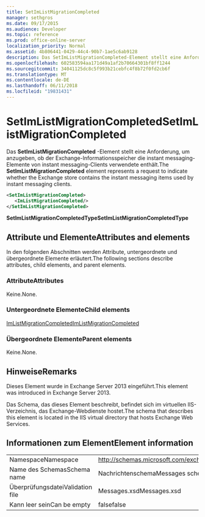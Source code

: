 ```yaml
---
title: SetImListMigrationCompleted
manager: sethgros
ms.date: 09/17/2015
ms.audience: Developer
ms.topic: reference
ms.prod: office-online-server
localization_priority: Normal
ms.assetid: 4b806441-0429-44c4-90b7-1ae5c6ab9128
description: Das SetImListMigrationCompleted-Element stellt eine Anforderung, um anzugeben, ob der Exchange-Informationsspeicher die instant messaging-Elemente von instant messaging-Clients verwendete enthält.
ms.openlocfilehash: 602583594aa171d49a1af2b70664301bf8ff1244
ms.sourcegitcommit: 34041125dc8c5f993b21cebfc4f8b72f0fd2cb6f
ms.translationtype: MT
ms.contentlocale: de-DE
ms.lasthandoff: 06/11/2018
ms.locfileid: "19831431"
---
```

# <a name="setimlistmigrationcompleted"></a><span data-ttu-id="a1189-103">SetImListMigrationCompleted</span><span class="sxs-lookup"><span data-stu-id="a1189-103">SetImListMigrationCompleted</span></span>

<span data-ttu-id="a1189-104">Das **SetImListMigrationCompleted** -Element stellt eine Anforderung, um anzugeben, ob der Exchange-Informationsspeicher die instant messaging-Elemente von instant messaging-Clients verwendete enthält.</span><span class="sxs-lookup"><span data-stu-id="a1189-104">The **SetImListMigrationCompleted** element represents a request to indicate whether the Exchange store contains the instant messaging items used by instant messaging clients.</span></span> 
  
```XML
<SetImListMigrationCompleted>
   <ImListMigrationCompleted/>
</SetImListMigrationCompleted>
```

 <span data-ttu-id="a1189-105">**SetImListMigrationCompletedType**</span><span class="sxs-lookup"><span data-stu-id="a1189-105">**SetImListMigrationCompletedType**</span></span>
## <a name="attributes-and-elements"></a><span data-ttu-id="a1189-106">Attribute und Elemente</span><span class="sxs-lookup"><span data-stu-id="a1189-106">Attributes and elements</span></span>

<span data-ttu-id="a1189-107">In den folgenden Abschnitten werden Attribute, untergeordnete und übergeordnete Elemente erläutert.</span><span class="sxs-lookup"><span data-stu-id="a1189-107">The following sections describe attributes, child elements, and parent elements.</span></span>
  
### <a name="attributes"></a><span data-ttu-id="a1189-108">Attribute</span><span class="sxs-lookup"><span data-stu-id="a1189-108">Attributes</span></span>

<span data-ttu-id="a1189-109">Keine.</span><span class="sxs-lookup"><span data-stu-id="a1189-109">None.</span></span>
  
### <a name="child-elements"></a><span data-ttu-id="a1189-110">Untergeordnete Elemente</span><span class="sxs-lookup"><span data-stu-id="a1189-110">Child elements</span></span>

[<span data-ttu-id="a1189-111">ImListMigrationCompleted</span><span class="sxs-lookup"><span data-stu-id="a1189-111">ImListMigrationCompleted</span></span>](imlistmigrationcompleted.md)
  
### <a name="parent-elements"></a><span data-ttu-id="a1189-112">Übergeordnete Elemente</span><span class="sxs-lookup"><span data-stu-id="a1189-112">Parent elements</span></span>

<span data-ttu-id="a1189-113">Keine.</span><span class="sxs-lookup"><span data-stu-id="a1189-113">None.</span></span>
  
## <a name="remarks"></a><span data-ttu-id="a1189-114">Hinweise</span><span class="sxs-lookup"><span data-stu-id="a1189-114">Remarks</span></span>

<span data-ttu-id="a1189-115">Dieses Element wurde in Exchange Server 2013 eingeführt.</span><span class="sxs-lookup"><span data-stu-id="a1189-115">This element was introduced in Exchange Server 2013.</span></span>
  
<span data-ttu-id="a1189-116">Das Schema, das dieses Element beschreibt, befindet sich im virtuellen IIS-Verzeichnis, das Exchange-Webdienste hostet.</span><span class="sxs-lookup"><span data-stu-id="a1189-116">The schema that describes this element is located in the IIS virtual directory that hosts Exchange Web Services.</span></span>
  
## <a name="element-information"></a><span data-ttu-id="a1189-117">Informationen zum Element</span><span class="sxs-lookup"><span data-stu-id="a1189-117">Element information</span></span>

|||
|:-----|:-----|
|<span data-ttu-id="a1189-118">Namespace</span><span class="sxs-lookup"><span data-stu-id="a1189-118">Namespace</span></span>  <br/> |http://schemas.microsoft.com/exchange/services/2006/messages  <br/> |
|<span data-ttu-id="a1189-119">Name des Schemas</span><span class="sxs-lookup"><span data-stu-id="a1189-119">Schema name</span></span>  <br/> |<span data-ttu-id="a1189-120">Nachrichtenschema</span><span class="sxs-lookup"><span data-stu-id="a1189-120">Messages schema</span></span>  <br/> |
|<span data-ttu-id="a1189-121">Überprüfungsdatei</span><span class="sxs-lookup"><span data-stu-id="a1189-121">Validation file</span></span>  <br/> |<span data-ttu-id="a1189-122">Messages.xsd</span><span class="sxs-lookup"><span data-stu-id="a1189-122">Messages.xsd</span></span>  <br/> |
|<span data-ttu-id="a1189-123">Kann leer sein</span><span class="sxs-lookup"><span data-stu-id="a1189-123">Can be empty</span></span>  <br/> |<span data-ttu-id="a1189-124">false</span><span class="sxs-lookup"><span data-stu-id="a1189-124">false</span></span>  <br/> |
   


